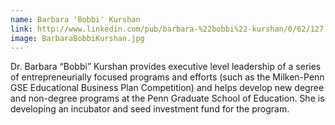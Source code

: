 ```yaml
---
name: Barbara 'Bobbi' Kurshan
link: http://www.linkedin.com/pub/barbara-%22bobbi%22-kurshan/0/62/127
image: BarbaraBobbiKurshan.jpg
---
```


Dr. Barbara “Bobbi” Kurshan provides executive level leadership of a series of entrepreneurially focused programs and efforts (such as the Milken-Penn GSE Educational Business Plan Competition) and helps develop new degree and non-degree programs at the Penn Graduate School of Education. She is developing an incubator and seed investment fund for the program.
